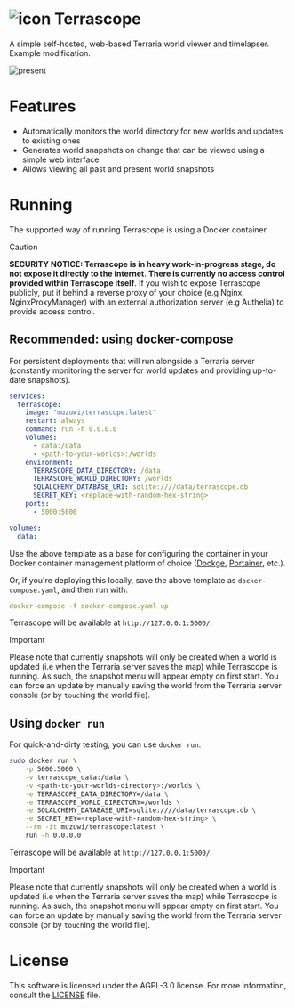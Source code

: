 [icon]: terrascope/static/images/favicon.ico
# ![icon] Terrascope

A simple self-hosted, web-based Terraria world viewer and timelapser.
Example modification.

[present]: docs/present.png
![present]

# Features

- Automatically monitors the world directory for new worlds and updates to existing ones
- Generates world snapshots on change that can be viewed using a simple web interface
- Allows viewing all past and present world snapshots

# Running

The supported way of running Terrascope is using a Docker container.

> [!CAUTION]
> **SECURITY NOTICE: Terrascope is in heavy work-in-progress stage, do not expose it directly to the internet**.
> **There is currently no access control provided within Terrascope itself**.
> If you wish to expose Terrascope publicly, put it behind a reverse proxy of your choice (e.g Nginx, NginxProxyManager) with an external authorization server (e.g Authelia) to provide access control.

## Recommended: using docker-compose

For persistent deployments that will run alongside a Terraria server (constantly monitoring the server for world updates and providing up-to-date snapshots).

```yaml
services:
  terrascope:
    image: "muzuwi/terrascope:latest"
    restart: always
    command: run -h 0.0.0.0
    volumes:
      - data:/data
      - <path-to-your-worlds>:/worlds
    environment:
      TERRASCOPE_DATA_DIRECTORY: /data
      TERRASCOPE_WORLD_DIRECTORY: /worlds
      SQLALCHEMY_DATABASE_URI: sqlite:////data/terrascope.db
      SECRET_KEY: <replace-with-random-hex-string>
    ports:
      - 5000:5000

volumes:
  data:
```

Use the above template as a base for configuring the container in your Docker container management platform of choice ([Dockge](https://github.com/louislam/dockge), [Portainer](https://github.com/portainer/portainer/), etc.).

Or, if you're deploying this locally, save the above template as `docker-compose.yaml`, and then run with:

```yaml
docker-compose -f docker-compose.yaml up
```

Terrascope will be available at `http://127.0.0.1:5000/`.
> [!IMPORTANT]
> Please note that currently snapshots will only be created when a world is updated (i.e when the Terraria server saves the map) while Terrascope is running.
> As such, the snapshot menu will appear empty on first start.
> You can force an update by manually saving the world from the Terraria server console (or by `touch`ing the world file).

## Using `docker run`

For quick-and-dirty testing, you can use `docker run`.

```bash
sudo docker run \
    -p 5000:5000 \
    -v terrascope_data:/data \
    -v <path-to-your-worlds-directory>:/worlds \
    -e TERRASCOPE_DATA_DIRECTORY=/data \
    -e TERRASCOPE_WORLD_DIRECTORY=/worlds \
    -e SQLALCHEMY_DATABASE_URI=sqlite:////data/terrascope.db \
    -e SECRET_KEY=<replace-with-random-hex-string> \
    --rm -it muzuwi/terrascope:latest \
    run -h 0.0.0.0
```

Terrascope will be available at `http://127.0.0.1:5000/`.
> [!IMPORTANT]
> Please note that currently snapshots will only be created when a world is updated (i.e when the Terraria server saves the map) while Terrascope is running.
> As such, the snapshot menu will appear empty on first start.
> You can force an update by manually saving the world from the Terraria server console (or by `touch`ing the world file).

# License

This software is licensed under the AGPL-3.0 license.
For more information, consult the [LICENSE](./LICENSE) file.
